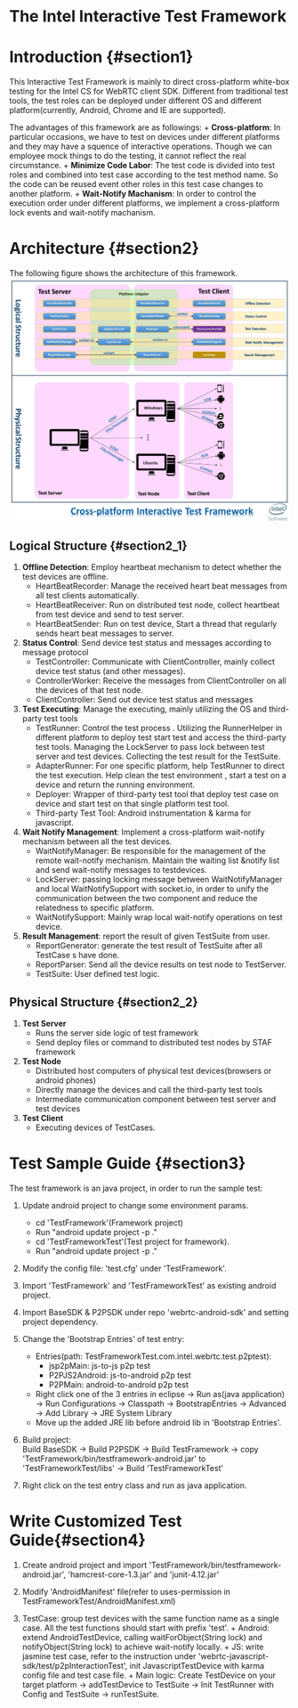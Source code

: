 The Intel Interactive Test Framework
===============================
# Introduction {#section1}
This Interactive Test Framework is mainly to direct cross-platform white-box testing for the Intel CS for WebRTC client SDK.
Different from traditional test tools, the test roles can be deployed under different OS and different platform(currently, Android, Chrome and IE are supported).

The advantages of this framework are as followings:
    + **Cross-platform**: In particular occasions, we have to test on devices under different platforms and they may have a squence of interactive operations. Though we can employee mock things to do the testing, it cannot reflect the real circumstance.
    + **Minimize Code Labor**: The test code is divided into test roles and combined into test case according to the test method name. So the code can be reused event other roles in this test case changes to another platform.
    + **Wait-Notify Machanism**: In order to control the execution order under different platforms, we implement a cross-platform lock events and wait-notify machanism.

# Architecture {#section2}
The following figure shows the architecture of this framework.
<img src="./pic/archi.jpg" alt="Interactive Test Framework Architecture" style="width: 700px;">

## Logical Structure {#section2_1}

1. **Offline Detection**: Employ heartbeat mechanism to detect whether the test devices are offline.
    + HeartBeatRecorder: Manage the received heart beat messages from all test clients automatically.
    + HeartBeatReceiver: Run on distributed test node, collect heartbeat from test device and send to test server.
    + HeartBeatSender: Run on test device, Start a thread that regularly sends heart beat messages to server.
2. **Status Control**: Send device test status and messages according to message protocol
    + TestController: Communicate with ClientController, mainly collect device test status (and  other messages).
    + ControllerWorker: Receive the messages from ClientController on all the devices of that test node.
    + ClientController: Send out device test status and messages
3. **Test Executing**: Manage the executing, mainly utilizing the OS and third-party test tools
    + TestRunner: Control the test process . Utilizing the RunnerHelper in different platform to deploy test start test and access the third-party test tools. Managing the LockServer to pass lock between test server and test devices. Collecting the test result for the TestSuite.
    + AdapterRunner: For one specific platform, help TestRunner to direct the test execution. Help clean the test environment , start a test on a device and return the running environment.
    + Deployer: Wrapper of third-party test tool that deploy test case on device and start test on that single platform test tool.
    + Third-party Test Tool:  Android instrumentation & karma for javascript.
4. **Wait Notify Management**: Implement a  cross-platform wait-notify mechanism between all the test devices.
    + WaitNotifyManager: Be responsible for the management of the remote wait-notify mechanism. Maintain the waiting list &notify list and send wait-notify messages to testdevices.
    + LockServer: passing locking message between WaitNotifyManager and local WaitNotifySupport with socket.io, in order to unify the communication between  the two component and reduce the relatedness to specific platform.
    + WaitNotifySupport: Mainly wrap local wait-notify operations on test device.
5. **Result Management**: report the result of given TestSuite from user.
    + ReportGenerator: generate the test result of TestSuite after all TestCase s have done.
    + ReportParser: Send all the device results on test node to TestServer.
    + TestSuite: User defined test logic.

## Physical Structure {#section2_2}

1. **Test Server**
    + Runs the server side logic of  test framework
    + Send deploy files or command to distributed test nodes by STAF framework
2. **Test Node**
    + Distributed host computers of physical test devices(browsers or android phones)
    + Directly manage the devices and call the third-party test tools
    + Intermediate communication component between test server and test devices
3. **Test Client**
    + Executing devices of TestCases.

# Test Sample Guide {#section3}
The test framework is an java project, in order to run the sample test:

1. Update android project to change some environment params.
    + cd 'TestFramework'(Framework project)
    + Run "android update project -p ."
    + cd 'TestFrameworkTest'(Test project for framework).
    + Run "android update project -p ."

2. Modify the config file: 'test.cfg' under 'TestFramework'.

3. Import 'TestFramework' and 'TestFrameworkTest' as existing android project.

4. Import BaseSDK & P2PSDK under repo 'webrtc-android-sdk' and setting project dependency.

5. Change the 'Bootstrap Entries' of test entry:

    + Entries(path: TestFrameworkTest.com.intel.webrtc.test.p2ptest):
        + jsp2pMain: js-to-js p2p test
        + P2PJS2Android: js-to-android p2p test
        + P2PMain: android-to-android p2p test
    + Right click one of the 3 entries in eclipse -> Run as(java application) -> Run Configurations -> Classpath -> BootstrapEntries -> Advanced -> Add Library -> JRE System Library
    + Move up the added JRE lib before android lib in 'Bootstrap Entries'.

6. Build project:<br>
Build BaseSDK -> Build P2PSDK -> Build TestFramework -> copy 'TestFramework/bin/testframework-android.jar' to 'TestFrameworkTest/libs' -> Build 'TestFrameworkTest'

7. Right click on the test entry class and run as java application.

# Write Customized Test Guide{#section4}
1. Create android project and import 'TestFramework/bin/testframework-android.jar', 'hamcrest-core-1.3.jar' and 'junit-4.12.jar'

2. Modify 'AndroidManifest' file(refer to uses-permission in TestFrameworkTest/AndroidManifest.xml)

3. TestCase: group test devices with the same function name as a single case. All the test functions should start with prefix 'test'.
        + Android: extend AndroidTestDevice, calling waitForObject(String lock) and notifyObject(String lock) to achieve wait-notify locally.
        + JS: write jasmine test case, refer to the instruction under 'webrtc-javascript-sdk/test/p2pInteractionTest', init JavascriptTestDevice with karma config file and test case file.
        + Main logic: Create TestDevice on your target platform -> addTestDevice to TestSuite -> Init TestRunner with Config and TestSuite -> runTestSuite.

